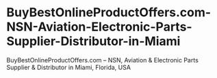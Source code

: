 # BuyBestOnlineProductOffers.com-NSN-Aviation-Electronic-Parts-Supplier-Distributor-in-Miami
BuyBestOnlineProductOffers.com – NSN, Aviation &amp; Electronic Parts Supplier &amp; Distributor in Miami, Florida, USA
